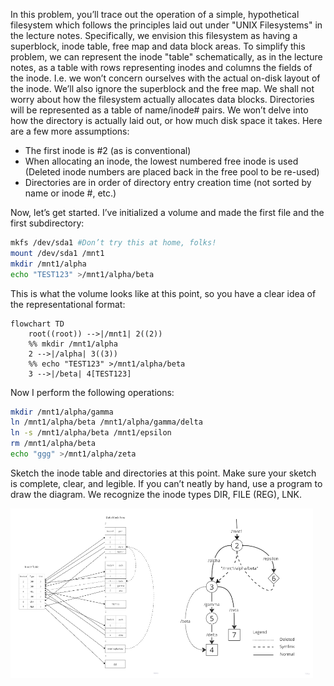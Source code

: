 In this problem, you’ll trace out the operation of a simple, hypothetical filesystem which follows the principles laid out under "UNIX Filesystems" in the lecture notes. Specifically, we envision this filesystem as having a superblock, inode table, free map and data block areas. To simplify this problem, we can represent the inode "table" schematically, as in the lecture notes, as a table with rows representing inodes and columns the fields of the inode. I.e. we won’t concern ourselves with the actual on-disk layout of the inode. We’ll also ignore the superblock and the free map. We shall not worry about how the filesystem actually allocates data blocks. Directories will be represented as a table of name/inode# pairs. We won’t delve into how the directory is actually laid out, or how much disk space it takes. Here are a few more assumptions:

- The first inode is #2 (as is conventional)
- When allocating an inode, the lowest numbered free inode is used (Deleted inode numbers are placed back in the free pool to be re-used)
- Directories are in order of directory entry creation time (not sorted by name or inode #, etc.)

Now, let’s get started. I’ve initialized a volume and made the first file and the first subdirectory:

```bash
mkfs /dev/sda1 #Don’t try this at home, folks!
mount /dev/sda1 /mnt1
mkdir /mnt1/alpha
echo "TEST123" >/mnt1/alpha/beta
```

This is what the volume looks like at this point, so you have a clear idea of the representational format:

```mermaid
flowchart TD
	root((root)) -->|/mnt1| 2((2))
	%% mkdir /mnt1/alpha
	2 -->|/alpha| 3((3))
	%% echo "TEST123" >/mnt1/alpha/beta
	3 -->|/beta| 4[TEST123]
```

Now I perform the following operations:

```bash
mkdir /mnt1/alpha/gamma
ln /mnt1/alpha/beta /mnt1/alpha/gamma/delta
ln -s /mnt1/alpha/beta /mnt1/epsilon
rm /mnt1/alpha/beta
echo "ggg" >/mnt1/alpha/zeta
```

Sketch the inode table and directories at this point. Make sure your sketch is complete, clear, and legible. If you can’t neatly by hand, use a program to draw the diagram. We recognize the inode types DIR, FILE (REG), LNK.

<div style="display: flex;">
    <img src="./image1.png" style="width: 48%;" />
    <img src="./image2.png" style="width: 48%;" />
</div>